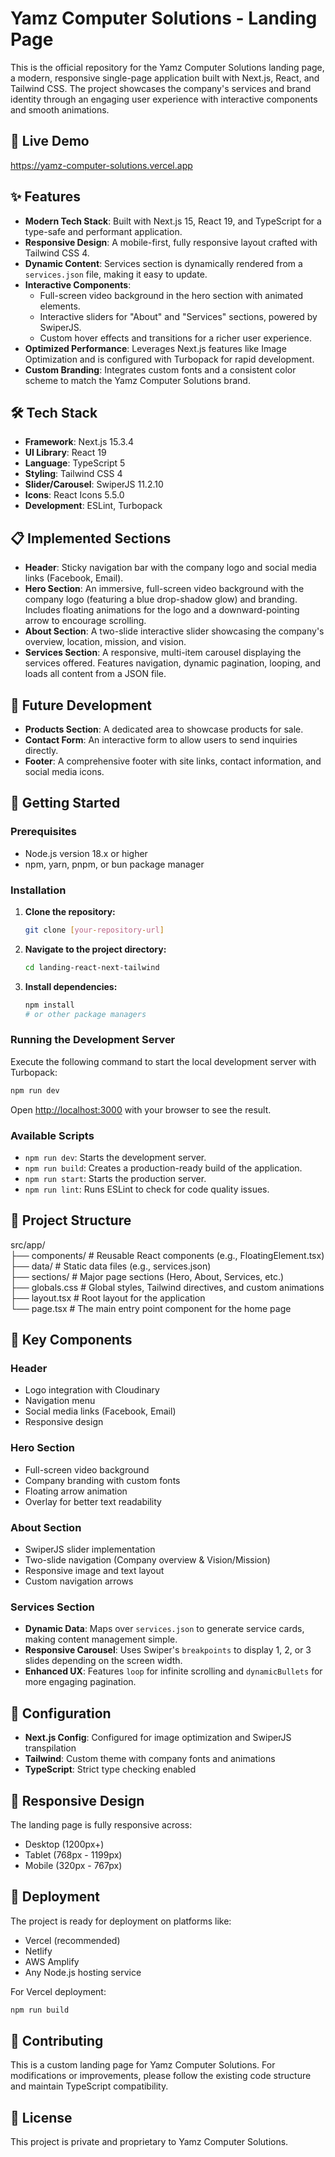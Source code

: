 # Yamz Computer Solutions - Landing Page

This is the official repository for the Yamz Computer Solutions landing page, a modern, responsive single-page application built with Next.js, React, and Tailwind CSS. The project showcases the company's services and brand identity through an engaging user experience with interactive components and smooth animations.

## 🚀 Live Demo

https://yamz-computer-solutions.vercel.app

## ✨ Features

- **Modern Tech Stack**: Built with Next.js 15, React 19, and TypeScript for a type-safe and performant application.
- **Responsive Design**: A mobile-first, fully responsive layout crafted with Tailwind CSS 4.
- **Dynamic Content**: Services section is dynamically rendered from a `services.json` file, making it easy to update.
- **Interactive Components**: 
  - Full-screen video background in the hero section with animated elements.
  - Interactive sliders for "About" and "Services" sections, powered by SwiperJS.
  - Custom hover effects and transitions for a richer user experience.
- **Optimized Performance**: Leverages Next.js features like Image Optimization and is configured with Turbopack for rapid development.
- **Custom Branding**: Integrates custom fonts and a consistent color scheme to match the Yamz Computer Solutions brand.

## 🛠️ Tech Stack

- **Framework**: Next.js 15.3.4
- **UI Library**: React 19
- **Language**: TypeScript 5
- **Styling**: Tailwind CSS 4
- **Slider/Carousel**: SwiperJS 11.2.10
- **Icons**: React Icons 5.5.0
- **Development**: ESLint, Turbopack

## 📋 Implemented Sections

- **Header**: Sticky navigation bar with the company logo and social media links (Facebook, Email).
- **Hero Section**: An immersive, full-screen video background with the company logo (featuring a blue drop-shadow glow) and branding. Includes floating animations for the logo and a downward-pointing arrow to encourage scrolling.
- **About Section**: A two-slide interactive slider showcasing the company's overview, location, mission, and vision.
- **Services Section**: A responsive, multi-item carousel displaying the services offered. Features navigation, dynamic pagination, looping, and loads all content from a JSON file.

## 🚧 Future Development

- **Products Section**: A dedicated area to showcase products for sale.
- **Contact Form**: An interactive form to allow users to send inquiries directly.
- **Footer**: A comprehensive footer with site links, contact information, and social media icons.

## 🚀 Getting Started

### Prerequisites

- Node.js version 18.x or higher
- npm, yarn, pnpm, or bun package manager

### Installation

1.  **Clone the repository:**
    ```bash
    git clone [your-repository-url]
    ```

2.  **Navigate to the project directory:**
    ```bash
    cd landing-react-next-tailwind
    ```

3.  **Install dependencies:**
    ```bash
    npm install
    # or other package managers
    ```

### Running the Development Server

Execute the following command to start the local development server with Turbopack:
```bash
npm run dev
```
Open [http://localhost:3000](http://localhost:3000) with your browser to see the result.

### Available Scripts

-   `npm run dev`: Starts the development server.
-   `npm run build`: Creates a production-ready build of the application.
-   `npm run start`: Starts the production server.
-   `npm run lint`: Runs ESLint to check for code quality issues.

## 📁 Project Structure

src/app/ <br>
├── components/ # Reusable React components (e.g., FloatingElement.tsx) <br>
├── data/ # Static data files (e.g., services.json) <br>
├── sections/ # Major page sections (Hero, About, Services, etc.) <br>
├── globals.css # Global styles, Tailwind directives, and custom animations <br>
├── layout.tsx # Root layout for the application <br>
└── page.tsx # The main entry point component for the home page <br>

## 🎯 Key Components

### Header
- Logo integration with Cloudinary
- Navigation menu
- Social media links (Facebook, Email)
- Responsive design
  
### Hero Section
- Full-screen video background
- Company branding with custom fonts
- Floating arrow animation
- Overlay for better text readability

### About Section
- SwiperJS slider implementation
- Two-slide navigation (Company overview & Vision/Mission)
- Responsive image and text layout
- Custom navigation arrows

### Services Section
-   **Dynamic Data**: Maps over `services.json` to generate service cards, making content management simple.
-   **Responsive Carousel**: Uses Swiper's `breakpoints` to display 1, 2, or 3 slides depending on the screen width.
-   **Enhanced UX**: Features `loop` for infinite scrolling and `dynamicBullets` for more engaging pagination.

## 🔧 Configuration

- **Next.js Config**: Configured for image optimization and SwiperJS transpilation
- **Tailwind**: Custom theme with company fonts and animations
- **TypeScript**: Strict type checking enabled

## 📱 Responsive Design

The landing page is fully responsive across:
- Desktop (1200px+)
- Tablet (768px - 1199px)
- Mobile (320px - 767px)

## 🚀 Deployment

The project is ready for deployment on platforms like:
- Vercel (recommended)
- Netlify
- AWS Amplify
- Any Node.js hosting service

For Vercel deployment:
```bash
npm run build
```

## 🤝 Contributing

This is a custom landing page for Yamz Computer Solutions. For modifications or improvements, please follow the existing code structure and maintain TypeScript compatibility.

## 📄 License

This project is private and proprietary to Yamz Computer Solutions.
